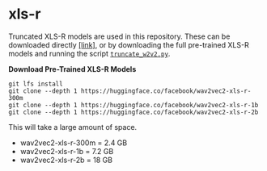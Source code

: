 # xls-r

Truncated XLS-R models are used in this repository. These can be downloaded directly
[[link]](/models/xls-r-trunc/README.md), or by downloading the full pre-trained XLS-R
models and running the script [`truncate_w2v2.py`](/truncate_w2v2.py).


 **Download Pre-Trained XLS-R Models**

```
git lfs install
git clone --depth 1 https://huggingface.co/facebook/wav2vec2-xls-r-300m
git clone --depth 1 https://huggingface.co/facebook/wav2vec2-xls-r-1b
git clone --depth 1 https://huggingface.co/facebook/wav2vec2-xls-r-2b
```

This will take a large amount of space.
- wav2vec2-xls-r-300m = 2.4 GB
- wav2vec2-xls-r-1b = 7.2 GB
- wav2vec2-xls-r-2b = 18 GB

